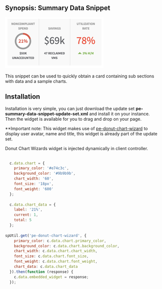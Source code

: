## Synopsis: Summary Data Snippet

![](../images/pe-summary-data-snippet.png)

This snippet can be used to quickly obtain a card containing sub sections with data and a sample charts.

## Installation

Installation is very simple, you can just download the update set **pe-summary-data-snippet-update-set.xml** and install it on your instance. Then the widget is available for you to drag and drop on your page.

**Important note: This widget makes use of [pe-donut-chart-wizard](https://github.com/platform-experience/serviceportal-widget-library/tree/master/Charts/pe-donut-chart-wizard) to display user avatar, name and title, this widget is already part of the update set.

Donut Chart Wizards widget is injected dynamically in client controller.

```javascript

  c.data.chart = {
    primary_color: '#e74c3c',
    background_color: '#9b9b9b',
    chart_width: '60',
    font_size: '18px',
    font_weight: '600'
  };

  c.data.chart_data = {
    label: '21%',
    current: 1,
    total: 5
  };

spUtil.get('pe-donut-chart-wizard', {
    primary_color: c.data.chart.primary_color,
    background_color: c.data.chart.background_color,
    chart_width: c.data.chart.chart_width,
    font_size: c.data.chart.font_size,
    font_weight: c.data.chart.font_weight,
    chart_data: c.data.chart_data
  }).then(function (response) {
    c.data.embedded_widget = response;
  });
```
